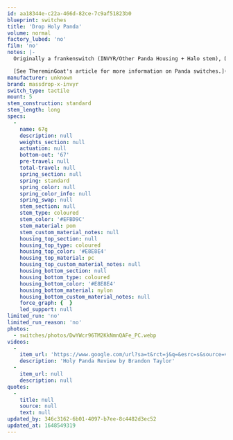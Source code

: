 ```yaml
---
id: aa18344e-c22a-466d-82ce-7c9af51823b0
blueprint: switches
title: 'Drop Holy Panda'
volume: normal
factory_lubed: 'no'
film: 'no'
notes: |-
  Originally a frankenswitch (INVYR/Other Panda Housing + Halo stem), Drop capitalized on the market by selling their own, assembled versions. Originally, these matched the tactility of frankenswitch holy pandas, but when drop switched manufacturers to Tecsee, they went to Tecsee's noticably less tactile leaf and slightly different stem. For a more authentic Holy Panda, make your own.

  [See ThereminGoat's article for more information on Panda switches.](https://www.theremingoat.com/blog/the-pandaverse)
manufacturer: unknown
brand: massdrop-x-invyr
switch_type: tactile
mount: 5
stem_construction: standard
stem_length: long
specs:
  -
    name: 67g
    description: null
    weights_section: null
    actuation: null
    bottom-out: '67'
    pre-travel: null
    total-travel: null
    spring_section: null
    spring: standard
    spring_color: null
    spring_color_info: null
    spring_swap: null
    stem_section: null
    stem_type: coloured
    stem_color: '#EFBD9C'
    stem_material: pom
    stem_custom_material_notes: null
    housing_top_section: null
    housing_top_type: coloured
    housing_top_color: '#E8E8E4'
    housing_top_material: pc
    housing_top_custom_material_notes: null
    housing_bottom_section: null
    housing_bottom_type: coloured
    housing_bottom_color: '#E8E8E4'
    housing_bottom_material: nylon
    housing_bottom_custom_material_notes: null
    force_graph: {  }
    led_support: null
limited_run: 'no'
limited_run_reason: 'no'
photos:
  - switches/photos/DwYWcr96TM2KkNmnQAFe_PC.webp
videos:
  -
    item_url: 'https://www.google.com/url?sa=t&rct=j&q=&esrc=s&source=video&cd=&cad=rja&uact=8&ved=2ahUKEwiZivue7N_1AhXllGoFHS1rC5wQtwJ6BAgHEAI&url=https%3A%2F%2Fwww.youtube.com%2Fwatch%3Fv%3DQLm8DNH5hJk&usg=AOvVaw1jRwMdafEwQz3T1_mzEeOt'
    description: 'Holy Panda Review by Brandon Taylor'
  -
    item_url: null
    description: null
quotes:
  -
    title: null
    source: null
    text: null
updated_by: 346c3162-6b01-4097-b7ee-8c4482d3ec52
updated_at: 1648549319
---
```

